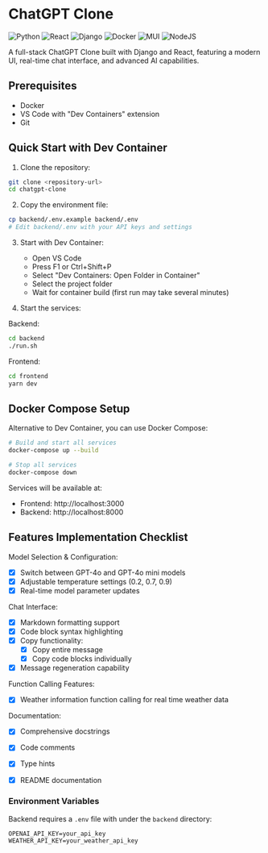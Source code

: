 # ChatGPT Clone

![Python](https://img.shields.io/badge/python-3670A0?style=for-the-badge&logo=python&logoColor=ffdd54)
![React](https://img.shields.io/badge/react-%2320232a.svg?style=for-the-badge&logo=react&logoColor=%2361DAFB)
![Django](https://img.shields.io/badge/django-%23092E20.svg?style=for-the-badge&logo=django&logoColor=white)
![Docker](https://img.shields.io/badge/docker-%230db7ed.svg?style=for-the-badge&logo=docker&logoColor=white)
![MUI](https://img.shields.io/badge/MUI-%230081CB.svg?style=for-the-badge&logo=mui&logoColor=white)
![NodeJS](https://img.shields.io/badge/node.js-6DA55F?style=for-the-badge&logo=node.js&logoColor=white)

A full-stack ChatGPT Clone built with Django and React, featuring a modern UI, real-time chat interface, and advanced AI capabilities.

## Prerequisites

- Docker
- VS Code with "Dev Containers" extension
- Git

## Quick Start with Dev Container

1. Clone the repository:
```bash
git clone <repository-url>
cd chatgpt-clone
```

2. Copy the environment file:
```bash
cp backend/.env.example backend/.env
# Edit backend/.env with your API keys and settings
```

3. Start with Dev Container:
   - Open VS Code
   - Press F1 or Ctrl+Shift+P
   - Select "Dev Containers: Open Folder in Container"
   - Select the project folder
   - Wait for container build (first run may take several minutes)

4. Start the services:

Backend:
```bash
cd backend
./run.sh
```

Frontend:
```bash
cd frontend
yarn dev
```

## Docker Compose Setup

Alternative to Dev Container, you can use Docker Compose:

```bash
# Build and start all services
docker-compose up --build

# Stop all services
docker-compose down
```

Services will be available at:
- Frontend: http://localhost:3000
- Backend: http://localhost:8000

## Features Implementation Checklist

Model Selection & Configuration:
- [x] Switch between GPT-4o and GPT-4o mini models
- [x] Adjustable temperature settings (0.2, 0.7, 0.9)
- [x] Real-time model parameter updates

Chat Interface:
- [x] Markdown formatting support
- [x] Code block syntax highlighting
- [x] Copy functionality:
  - [x] Copy entire message
  - [x] Copy code blocks individually
- [x] Message regeneration capability

Function Calling Features:
- [x] Weather information function calling for real time weather data

Documentation:
- [x] Comprehensive docstrings
- [x] Code comments
- [x] Type hints
- [x] README documentation


### Environment Variables

Backend requires a `.env` file with under the `backend` directory:
```
OPENAI_API_KEY=your_api_key
WEATHER_API_KEY=your_weather_api_key
```